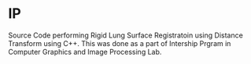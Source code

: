 # IP
Source Code performing Rigid Lung Surface Registratoin using Distance Transform using C++.
This was done as a part of Intership Prgram in Computer Graphics and Image Processing Lab.
